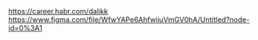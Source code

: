 https://career.habr.com/dalikk
https://www.figma.com/file/WfwYAPe6AhfwiiuVmGV0hA/Untitled?node-id=0%3A1